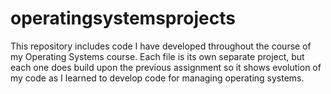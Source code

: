 # operatingsystemsprojects
This repository includes code I have developed throughout the course of my Operating Systems course. Each file is its own separate project, but each one does build upon the previous assignment so it shows evolution of my code as I learned to develop code for managing operating systems.

